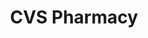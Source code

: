 ---
title: "CVS Pharmacy"
url: /orlando/cvs-pharmacy-south-orange-blossom-trail-2/
shop: Drogerie
---